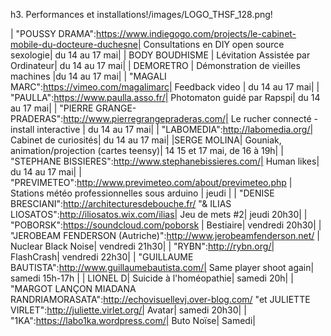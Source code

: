 h3. Performances et installations!/images/LOGO_THSF_128.png!

| "POUSSY DRAMA":https://www.indiegogo.com/projects/le-cabinet-mobile-du-docteure-duchesne| Consultations en DIY open source sexologie| du 14 au 17 mai|
| BODY BOUDHISME | Lévitation Assistée par Ordinateur| du 14 au 17 mai|
| DEMORETRO | Démonstration de vieilles machines |du 14 au 17 mai|
| "MAGALI MARC":https://vimeo.com/magalimarc| Feedback video | du 14 au 17 mai|
| "PAULLA":https://www.paulla.asso.fr/| Photomaton guidé par Rapspi| du 14 au 17 mai|
| "PIERRE  GRANGE-PRADERAS":http://www.pierregrangepraderas.com/| Le rucher connecté - install interactive | du 14 au 17 mai|
| "LABOMEDIA":http://labomedia.org/| Cabinet de curiosités| du 14 au 17 mai|
|SERGE MOLINA|  Gouniak, animation/projection (cartes teensy)| 14 15 et 17 mai, de 16 à 19h|
| "STEPHANE BISSIERES":http://www.stephanebissieres.com/| Human likes| du 14 au 17 mai|
| "PREVIMETEO":http://www.previmeteo.com/about/previmeteo.php | Stations météo professionnelles sous arduino | jeudi |
| "DENISE BRESCIANI":http://architecturesdebouche.fr/ "& ILIAS LIOSATOS":http://iliosatos.wix.com/ilias| Jeu de mets #2| jeudi 20h30|
| "POBORSK":https://soundcloud.com/poborsk | Bestiaire| vendredi 20h30|
| "JEROBEAM FENDERSON (Autriche)":http://www.jerobeamfenderson.net/ | Nuclear Black Noise| vendredi 21h30|
| "RYBN":http://rybn.org/| FlashCrash| vendredi 22h30|
| "GUILLAUME BAUTISTA":http://www.guillaumebautista.com/| Same player shoot again| samedi 15h-17h |
| LIONEL D| Suicide à l'homéopathie| samedi 20h|
| "MARGOT LANÇON MIADANA RANDRIAMORASATA":http://echovisuellevj.over-blog.com/  "et JULIETTE VIRLET":http://juliette.virlet.org/| Avatar| samedi 20h30|
| "1KA":https://labo1ka.wordpress.com/| Buto Noïse| Samedi|
